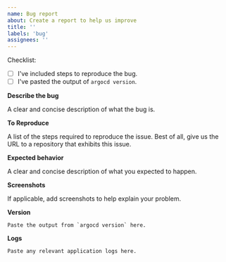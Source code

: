 ```yaml
---
name: Bug report
about: Create a report to help us improve
title: ''
labels: 'bug'
assignees: ''
---
```

Checklist:

* [ ] I've included steps to reproduce the bug.
* [ ] I've pasted the output of `argocd version`.

**Describe the bug**

A clear and concise description of what the bug is.

**To Reproduce**

A list of the steps required to reproduce the issue. Best of all, give us the URL to a repository that exhibits this issue.

**Expected behavior**

A clear and concise description of what you expected to happen.

**Screenshots**

If applicable, add screenshots to help explain your problem.

**Version**

```shell
Paste the output from `argocd version` here.
```

**Logs**

```
Paste any relevant application logs here.
```
